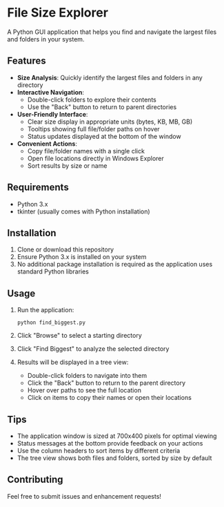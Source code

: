 # File Size Explorer

A Python GUI application that helps you find and navigate the largest files and folders in your system.

## Features

- **Size Analysis**: Quickly identify the largest files and folders in any directory
- **Interactive Navigation**: 
  - Double-click folders to explore their contents
  - Use the "Back" button to return to parent directories
- **User-Friendly Interface**:
  - Clear size display in appropriate units (bytes, KB, MB, GB)
  - Tooltips showing full file/folder paths on hover
  - Status updates displayed at the bottom of the window
- **Convenient Actions**:
  - Copy file/folder names with a single click
  - Open file locations directly in Windows Explorer
  - Sort results by size or name

## Requirements

- Python 3.x
- tkinter (usually comes with Python installation)

## Installation

1. Clone or download this repository
2. Ensure Python 3.x is installed on your system
3. No additional package installation is required as the application uses standard Python libraries

## Usage

1. Run the application:
   ```
   python find_biggest.py
   ```

2. Click "Browse" to select a starting directory
3. Click "Find Biggest" to analyze the selected directory
4. Results will be displayed in a tree view:
   - Double-click folders to navigate into them
   - Click the "Back" button to return to the parent directory
   - Hover over paths to see the full location
   - Click on items to copy their names or open their locations

## Tips

- The application window is sized at 700x400 pixels for optimal viewing
- Status messages at the bottom provide feedback on your actions
- Use the column headers to sort items by different criteria
- The tree view shows both files and folders, sorted by size by default

## Contributing

Feel free to submit issues and enhancement requests!
